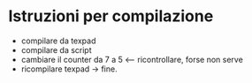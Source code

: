 # Istruzioni per compilazione

- compilare da texpad
- compilare da script
- cambiare il counter da 7 a 5 <-- ricontrollare, forse non serve
- ricompilare texpad -> fine.
